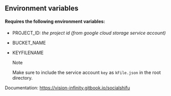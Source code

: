 ## Environment variables

#### Requires the following environment variables:

- PROJECT_ID: *the project id (from google cloud storage service account)*
- BUCKET_NAME
- KEYFILENAME

  > [!NOTE]
  > Make sure to include the service account `key` as `kFile.json` in the root directory.

Documentation: https://vision-infinity.gitbook.io/socialshifu
